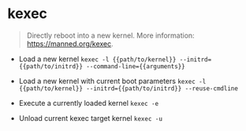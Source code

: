# kexec
> Directly reboot into a new kernel.
> More information: <https://manned.org/kexec>.

- Load a new kernel
`kexec -l {{path/to/kernel}} --initrd={{path/to/initrd}} --command-line={{arguments}}`

- Load a new kernel with current boot parameters
`kexec -l {{path/to/kernel}} --initrd={{path/to/initrd}} --reuse-cmdline`

- Execute a currently loaded kernel
`kexec -e`

- Unload current kexec target kernel
`kexec -u`

